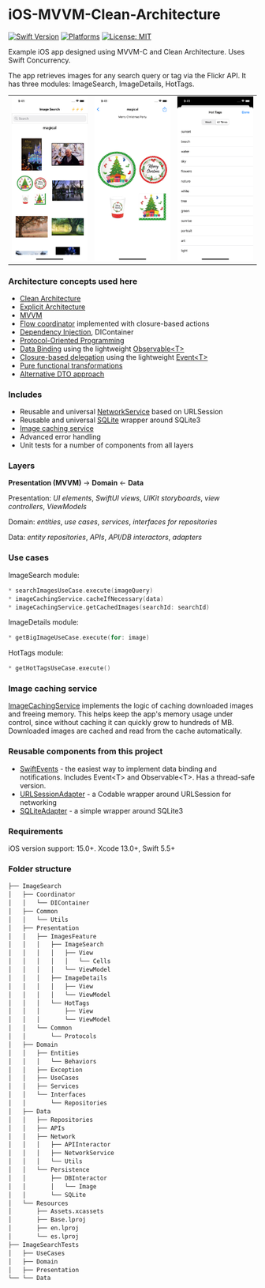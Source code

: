 # iOS-MVVM-Clean-Architecture
[![Swift Version](https://img.shields.io/badge/Swift-5-F16D39.svg?style=flat)](https://swift.org)
[![Platforms](https://img.shields.io/badge/platform-iOS-lightgrey.svg)](https://developer.apple.com/swift/)
[![License: MIT](https://img.shields.io/badge/License-MIT-yellow.svg)](https://github.com/denissimon/iOS-MVVM-Clean-Architecture/blob/master/LICENSE)

Example iOS app designed using MVVM-C and Clean Architecture. Uses Swift Concurrency.

The app retrieves images for any search query or tag via the Flickr API. It has three modules: ImageSearch, ImageDetails, HotTags.

<table> 
  <tr>
    <td> <img src="Screenshots/1 iOS-MVVM-Clean-Architecture Screen Shot - 2023-12-17.png" width = 252px></td>
    <td> <img src="Screenshots/2 iOS-MVVM-Clean-Architecture Screen Shot - 2023-12-17.png" width = 252px></td>
    <td> <img src="Screenshots/3 iOS-MVVM-Clean-Architecture Screen Shot - 2023-12-17.png" width = 252px></td>
  </tr>
</table>

### Architecture concepts used here

- [Clean Architecture][CleanArchitectureLink]
- [Explicit Architecture][ExplicitArchitectureLink]
- [MVVM][MVVMLink]
- [Flow coordinator][FlowCoordinatorLink] implemented with closure-based actions
- [Dependency Injection][DIContainerLink], DIContainer
- [Protocol-Oriented Programming][POPLink]
- [Data Binding][DataBindingLink] using the lightweight [Observable\<T\>][ObservableLink]
- [Closure-based delegation][ClosureBasedDelegationLink] using the lightweight [Event\<T\>][EventLink]
- [Pure functional transformations][PureFunctionalTransformationsLink]
- [Alternative DTO approach][AlternativeDTOApproachLink]

[CleanArchitectureLink]: https://blog.cleancoder.com/uncle-bob/2012/08/13/the-clean-architecture.html
[ExplicitArchitectureLink]: https://herbertograca.com/2017/11/16/explicit-architecture-01-ddd-hexagonal-onion-clean-cqrs-how-i-put-it-all-together
[MVVMLink]: https://github.com/denissimon/iOS-MVVM-Clean-Architecture/tree/master/ImageSearch/Presentation/ImagesFeature/ImageSearch
[FlowCoordinatorLink]: https://github.com/denissimon/iOS-MVVM-Clean-Architecture/tree/master/ImageSearch/Coordinator
[DIContainerLink]: https://github.com/denissimon/iOS-MVVM-Clean-Architecture/blob/master/ImageSearch/Coordinator/DIContainer/DIContainer.swift
[POPLink]: https://www.swiftanytime.com/blog/protocol-oriented-programming-in-swift
[DataBindingLink]: https://github.com/denissimon/iOS-MVVM-Clean-Architecture/blob/master/ImageSearch/Presentation/ImagesFeature/ImageSearch/ViewModel/DefaultImageSearchViewModel.swift
[ObservableLink]: https://github.com/denissimon/iOS-MVVM-Clean-Architecture/blob/master/ImageSearch/Common/Utils/SwiftEvents.swift#L86
[ClosureBasedDelegationLink]: https://github.com/denissimon/iOS-MVVM-Clean-Architecture/blob/master/ImageSearch/Presentation/ImagesFeature/HotTags/ViewModel/DefaultHotTagsViewModel.swift
[EventLink]: https://github.com/denissimon/iOS-MVVM-Clean-Architecture/blob/master/ImageSearch/Common/Utils/SwiftEvents.swift
[PureFunctionalTransformationsLink]: https://blog.ploeh.dk/2020/03/02/impureim-sandwich
[AlternativeDTOApproachLink]: https://medium.com/geekculture/why-we-shouldnt-use-data-transfer-objects-in-swift-38dcef529a66

### Includes

- Reusable and universal [NetworkService][NetworkServiceLink] based on URLSession
- Reusable and universal [SQLite][SQLiteAdapterLink] wrapper around SQLite3
- [Image caching service][ImageCachingServiceLink]
- Advanced error handling
- Unit tests for a number of components from all layers

[NetworkServiceLink]: https://github.com/denissimon/iOS-MVVM-Clean-Architecture/blob/master/ImageSearch/Data/Network/NetworkService/NetworkService.swift
[SQLiteAdapterLink]: https://github.com/denissimon/iOS-MVVM-Clean-Architecture/tree/master/ImageSearch/Data/Persistence/SQLite
[ImageCachingServiceLink]: https://github.com/denissimon/iOS-MVVM-Clean-Architecture/blob/master/ImageSearch/Domain/Services/ImageCachingService.swift

### Layers

**Presentation (MVVM)** -> **Domain** <- **Data**

Presentation: _UI elements_, _SwiftUI views_, _UIKit storyboards_, _view controllers_, _ViewModels_

Domain: _entities_, _use cases_, _services_, _interfaces for repositories_

Data: _entity repositories_, _APIs_, _API/DB interactors_, _adapters_

### Use cases

ImageSearch module:
```swift
* searchImagesUseCase.execute(imageQuery)
* imageCachingService.cacheIfNecessary(data)
* imageCachingService.getCachedImages(searchId: searchId)
```

ImageDetails module:
```swift
* getBigImageUseCase.execute(for: image)
```

HotTags module:
```swift
* getHotTagsUseCase.execute()
```

### Image caching service

[ImageCachingService][ImageCachingServiceLink] implements the logic of caching downloaded images and freeing memory. This helps keep the app's memory usage under control, since without caching it can quickly grow to hundreds of MB. Downloaded images are cached and read from the cache automatically.

### Reusable components from this project

- [SwiftEvents](https://github.com/denissimon/SwiftEvents) - the easiest way to implement data binding and notifications. Includes Event\<T\> and Observable\<T\>. Has a thread-safe version.
- [URLSessionAdapter](https://github.com/denissimon/URLSessionAdapter) - a Codable wrapper around URLSession for networking
- [SQLiteAdapter](https://github.com/denissimon/SQLiteAdapter) - a simple wrapper around SQLite3

### Requirements

iOS version support: 15.0+. Xcode 13.0+, Swift 5.5+

### Folder structure 

```bash 
├── ImageSearch
│   ├── Coordinator
│   │   └── DIContainer
│   ├── Common
│   │   └── Utils
│   ├── Presentation
│   │   ├── ImagesFeature
│   │   │   ├── ImageSearch
│   │   │   │   ├── View
│   │   │   │   │   └── Cells
│   │   │   │   └── ViewModel
│   │   │   ├── ImageDetails
│   │   │   │   ├── View
│   │   │   │   └── ViewModel
│   │   │   └── HotTags
│   │   │       ├── View
│   │   │       └── ViewModel
│   │   └── Common
│   │       └── Protocols
│   ├── Domain
│   │   ├── Entities
│   │   │   └── Behaviors
│   │   ├── Exception
│   │   ├── UseCases
│   │   ├── Services
│   │   └── Interfaces
│   │       └── Repositories
│   ├── Data
│   │   ├── Repositories
│   │   ├── APIs
│   │   ├── Network
│   │   │   ├── APIInteractor
│   │   │   ├── NetworkService
│   │   │   └── Utils
│   │   └── Persistence
│   │       ├── DBInteractor
│   │       │   └── Image
│   │       └── SQLite
│   └── Resources
│       ├── Assets.xcassets
│       ├── Base.lproj
│       ├── en.lproj
│       └── es.lproj
├── ImageSearchTests
│   ├── UseCases
│   ├── Domain
│   ├── Presentation
└── └── Data
```
